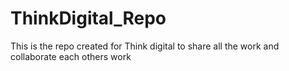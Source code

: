 # ThinkDigital_Repo
This is the repo created for Think digital to share all the work and collaborate each others work
